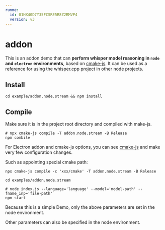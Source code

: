 ```yaml
---
runme:
  id: 01HX40D7Y35FCSRE5R8Z2RMVP4
  version: v3
---
```


# addon

This is an addon demo that can **perform whisper model reasoning in `node` and `electron` environments**, based on [cmake-js](https://github.com/cmake-js/cmake-js).
It can be used as a reference for using the whisper.cpp project in other node projects.

## Install

```shell {"id":"01HX40D7Y1VM75W12HGW6S8K93"}
cd example/addon.node.stream && npm install
```

## Compile

Make sure it is in the project root directory and compiled with make-js.

```shell {"id":"01HX40D7Y1VM75W12HGZ2ZWKTM"}
# npx cmake-js compile -T addon.node.stream -B Release
npm combile
```

For Electron addon and cmake-js options, you can see [cmake-js](https://github.com/cmake-js/cmake-js) and make very few configuration changes.

Such as appointing special cmake path:

```shell {"id":"01HX40D7Y29CNJR5V915PP2XZT"}
npx cmake-js compile -c 'xxx/cmake' -T addon.node.stream -B Release
```

```shell {"id":"01HX40D7Y35FCSRE5R8YQB607Q"}
cd examples/addon.node.stream

# node index.js --language='language' --model='model-path' --fname_inp='file-path'
npm start
```

Because this is a simple Demo, only the above parameters are set in the node environment.

Other parameters can also be specified in the node environment.
